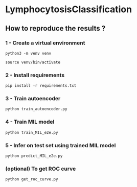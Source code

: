 # LymphocytosisClassification

## How to reproduce the results ?
### 1 - Create a virtual environment
```
python3 -m venv venv
```
```
source venv/bin/activate
```
### 2 - Install requirements
```
pip install -r requirements.txt
```
### 3 - Train autoencoder
```
python train_autoencoder.py
```
### 4 - Train MIL model
```
python train_MIL_e2e.py
```
### 5 - Infer on test set using trained MIL model
```
python predict_MIL_e2e.py
```
### (optional) To get ROC curve
```
python get_roc_curve.py
```
